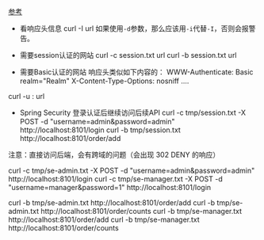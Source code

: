 
[参考](https://www.cnblogs.com/fan-gx/p/12321351.html)

- 看响应头信息
curl -I url
如果使用`-d`参数，那么应该用`-i`代替`-I`，否则会报警告。

- 需要session认证的网站
curl -c session.txt url
curl -b session.txt url

- 需要Basic认证的网站
响应头类似如下内容的：
WWW-Authenticate: Basic realm="Realm"
X-Content-Type-Options: nosniff
....

curl -u <username>:<password> url

- Spring Security 登录认证后继续访问后续API
curl -c tmp/session.txt -X POST -d "username=admin&password=admin" http://localhost:8101/login
curl -b tmp/session.txt http://localhost:8101/order/add

注意：直接访问后端，会有跨域的问题（会出现 302 DENY 的响应）

curl -c tmp/se-admin.txt -X POST -d "username=admin&password=admin" http://localhost:8101/login
curl -c tmp/se-manager.txt -X POST -d "username=manager&password=1" http://localhost:8101/login

curl -b tmp/se-admin.txt http://localhost:8101/order/add
curl -b tmp/se-admin.txt http://localhost:8101/order/counts
curl -b tmp/se-manager.txt http://localhost:8101/order/add
curl -b tmp/se-manager.txt http://localhost:8101/order/counts
